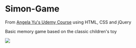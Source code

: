 # Simon-Game
From [Angela Yu's Udemy Course](https://www.udemy.com/course/the-complete-web-development-bootcamp/) using HTML, CSS and jQuery

Basic memory game based on the classic children's toy

![](https://i.imgur.com/wRutceq.png)
